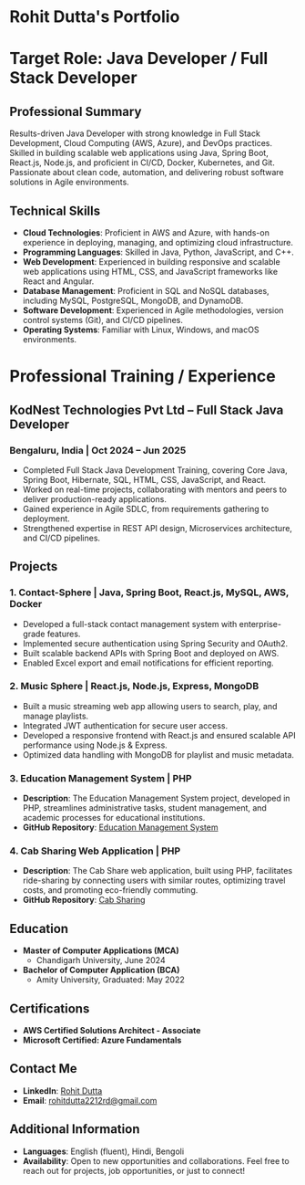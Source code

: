 # Rohit Dutta's Portfolio

# Target Role: Java Developer / Full Stack Developer

## Professional Summary

Results-driven Java Developer with strong knowledge in Full Stack Development, Cloud Computing (AWS, Azure), and DevOps practices. Skilled in building scalable web applications using Java, Spring Boot, React.js, Node.js, and proficient in CI/CD, Docker, Kubernetes, and Git. Passionate about clean code, automation, and delivering robust software solutions in Agile environments.

## Technical Skills

- **Cloud Technologies**: Proficient in AWS and Azure, with hands-on experience in deploying, managing, and optimizing cloud infrastructure.
- **Programming Languages**: Skilled in Java, Python, JavaScript, and C++.
- **Web Development**: Experienced in building responsive and scalable web applications using HTML, CSS, and JavaScript frameworks like React and Angular.
- **Database Management**: Proficient in SQL and NoSQL databases, including MySQL, PostgreSQL, MongoDB, and DynamoDB.
- **Software Development**: Experienced in Agile methodologies, version control systems (Git), and CI/CD pipelines.
- **Operating Systems**: Familiar with Linux, Windows, and macOS environments.

# Professional Training / Experience
## KodNest Technologies Pvt Ltd – Full Stack Java Developer
### Bengaluru, India | Oct 2024 – Jun 2025

- Completed Full Stack Java Development Training, covering Core Java, Spring Boot, Hibernate, SQL, HTML, CSS, JavaScript, and React.
- Worked on real-time projects, collaborating with mentors and peers to deliver production-ready applications.
- Gained experience in Agile SDLC, from requirements gathering to deployment.
- Strengthened expertise in REST API design, Microservices architecture, and CI/CD pipelines.

## Projects

### 1. Contact-Sphere | Java, Spring Boot, React.js, MySQL, AWS, Docker
- Developed a full-stack contact management system with enterprise-grade features.
- Implemented secure authentication using Spring Security and OAuth2.
- Built scalable backend APIs with Spring Boot and deployed on AWS.
- Enabled Excel export and email notifications for efficient reporting.

### 2. Music Sphere | React.js, Node.js, Express, MongoDB
- Built a music streaming web app allowing users to search, play, and manage playlists.
- Integrated JWT authentication for secure user access.
- Developed a responsive frontend with React.js and ensured scalable API performance using Node.js & Express.
- Optimized data handling with MongoDB for playlist and music metadata.

### 3. Education Management System | PHP
- **Description**: The Education Management System project, developed in PHP, streamlines administrative tasks, student management, and academic processes for educational institutions.
- **GitHub Repository**: [Education Management System](https://github.com/RoHiT-devloper/education_management_system.git)

### 4. Cab Sharing Web Application | PHP
- **Description**: The Cab Share web application, built using PHP, facilitates ride-sharing by connecting users with similar routes, optimizing travel costs, and promoting eco-friendly commuting.
- **GitHub Repository**: [Cab Sharing](https://github.com/RoHiT-devloper/Cab_Booking_System_Backend.git)


## Education

- **Master of Computer Applications (MCA)**
  - Chandigarh University, June 2024
- **Bachelor of Computer Application (BCA)**
  - Amity University, Graduated: May 2022

## Certifications

- **AWS Certified Solutions Architect - Associate**
- **Microsoft Certified: Azure Fundamentals**

## Contact Me

- **LinkedIn**: [Rohit Dutta](https://www.linkedin.com/in/m-rohit-dutta)
- **Email**: rohitdutta2212rd@gmail.com

## Additional Information

- **Languages**: English (fluent), Hindi, Bengoli
- **Availability**: Open to new opportunities and collaborations. Feel free to reach out for projects, job opportunities, or just to connect!
